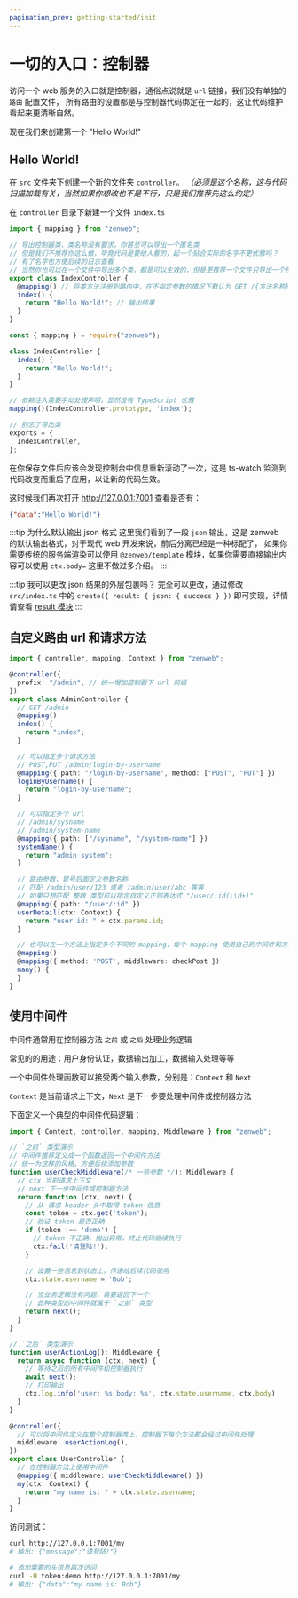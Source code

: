 ```yaml
---
pagination_prev: getting-started/init
---
```


# 一切的入口：控制器

访问一个 web 服务的入口就是控制器，通俗点说就是 `url` 链接，我们没有单独的 `路由` 配置文件，
所有路由的设置都是与控制器代码绑定在一起的，这让代码维护看起来更清晰自然。

现在我们来创建第一个 "Hello World!"

## Hello World!

在 `src` 文件夹下创建一个新的文件夹 `controller`。 *（必须是这个名称，这与代码扫描加载有关，当然如果你想改也不是不行，只是我们推荐先这么约定）*

在 `controller` 目录下新建一个文件 `index.ts`
```ts tab title="src/controller/index.ts"
import { mapping } from "zenweb";

// 导出控制器类，类名称没有要求，你甚至可以导出一个匿名类
// 但是我们不推荐你这么做，毕竟代码是要给人看的，起一个贴合实际的名字不更优雅吗？
// 有了名字也方便后续的日志查看
// 当然你也可以在一个文件中导出多个类，都是可以生效的，但是更推荐一个文件只导出一个控制器类
export class IndexController {
  @mapping() // 将类方法注册到路由中，在不指定参数的情况下默认为 GET /{方法名称} (index 名称比较特殊默认为 /)
  index() {
    return "Hello World!"; // 输出结果
  }
}
```
```js tab title="app/controller/index.js"
const { mapping } = require("zenweb");

class IndexController {
  index() {
    return "Hello World!";
  }
}

// 依赖注入需要手动处理声明，显然没有 TypeScript 优雅
mapping()(IndexController.prototype, 'index');

// 别忘了导出类
exports = {
  IndexController,
};
```

在你保存文件后应该会发现控制台中信息重新滚动了一次，这是 ts-watch 监测到代码改变而重启了应用，以让新的代码生效。

这时候我们再次打开 http://127.0.0.1:7001 查看是否有：
```json
{"data":"Hello World!"}
```

:::tip 为什么默认输出 json 格式
这里我们看到了一段 `json` 输出，这是 zenweb 的默认输出格式，对于现代 web 开发来说，前后分离已经是一种标配了，
如果你需要传统的服务端渲染可以使用 `@zenweb/template` 模块，如果你需要直接输出内容可以使用 `ctx.body=` 这里不做过多介绍。
:::

:::tip 我可以更改 json 结果的外层包裹吗？
完全可以更改，通过修改 `src/index.ts` 中的 `create({ result: { json: { success } })` 即可实现，详情请查看 [result 模块](../modules/result)
:::

## 自定义路由 url 和请求方法

```ts tab title="src/controller/admin.ts"
import { controller, mapping, Context } from "zenweb";

@controller({
  prefix: "/admin", // 统一增加控制器下 url 前缀
})
export class AdminController {
  // GET /admin
  @mapping()
  index() {
    return "index";
  }

  // 可以指定多个请求方法
  // POST,PUT /admin/login-by-username
  @mapping({ path: "/login-by-username", method: ["POST", "PUT"] })
  loginByUsername() {
    return "login-by-username";
  }

  // 可以指定多个 url
  // /admin/sysname
  // /admin/system-name
  @mapping({ path: ["/sysname", "/system-name"] })
  systemName() {
    return "admin system";
  }

  // 路由参数，冒号后面定义参数名称
  // 匹配 /admin/user/123 或者 /admin/user/abc 等等
  // 如果只想匹配 整数 类型可以指定自定义正则表达式 "/user/:id(\\d+)"
  @mapping({ path: "/user/:id" })
  userDetail(ctx: Context) {
    return "user id: " + ctx.params.id;
  }

  // 也可以在一个方法上指定多个不同的 mapping，每个 mapping 使用自己的中间件和方法
  @mapping()
  @mapping({ method: 'POST', middleware: checkPost })
  many() {
  }
}
```

## 使用中间件

中间件通常用在控制器方法 `之前` 或 `之后` 处理业务逻辑

常见的的用途：用户身份认证，数据输出加工，数据输入处理等等

一个中间件处理函数可以接受两个输入参数，分别是：`Context` 和 `Next`

`Context` 是当前请求上下文，`Next` 是下一步要处理中间件或控制器方法

下面定义一个典型的中间件代码逻辑：

```ts title="src/controller/user.ts"
import { Context, controller, mapping, Middleware } from "zenweb";

// `之前` 类型演示
// 中间件推荐定义成一个函数返回一个中间件方法
// 统一为这样的风格，方便后续添加参数
function userCheckMiddleware(/* 一些参数 */): Middleware {
  // ctx 当前请求上下文
  // next 下一步中间件或控制器方法
  return function (ctx, next) {
    // 从 请求 header 头中取得 token 信息
    const token = ctx.get('token');
    // 验证 token 是否正确
    if (token !== 'demo') {
      // token 不正确，抛出异常，终止代码继续执行
      ctx.fail('请登陆!');
    }

    // 设置一些信息到状态上，传递给后续代码使用
    ctx.state.username = 'Bob';

    // 当业务逻辑没有问题，需要返回下一个
    // 此种类型的中间件就属于 `之前` 类型
    return next();
  }
}

// `之后` 类型演示
function userActionLog(): Middleware {
  return async function (ctx, next) {
    // 等待之后的所有中间件和控制器执行
    await next();
    // 打印输出
    ctx.log.info('user: %s body: %s', ctx.state.username, ctx.body)
  }
}

@controller({
  // 可以将中间件定义在整个控制器类上，控制器下每个方法都会经过中间件处理
  middleware: userActionLog(),
})
export class UserController {
  // 在控制器方法上使用中间件
  @mapping({ middleware: userCheckMiddleware() })
  my(ctx: Context) {
    return "my name is: " + ctx.state.username;
  }
}
```

访问测试：

```bash
curl http://127.0.0.1:7001/my
# 输出: {"message":"请登陆!"}

# 添加需要的头信息再次访问
curl -H token:demo http://127.0.0.1:7001/my
# 输出: {"data":"my name is: Bob"}
```
